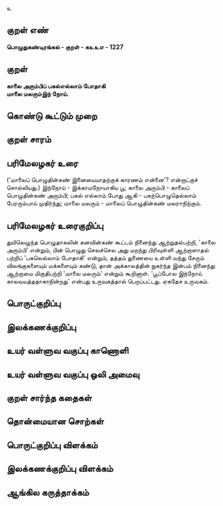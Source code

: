 உ

## குறள் எண் 

**பொழுதுகண்டிரங்கல் - குறள் - கஉஉஎ - 1227**

## குறள் 

**காலை அரும்பிப் பகல்எல்லாம் போதாகி  
மாலை மலரும்இந் நோய்.** 

## கொண்டு கூட்டும் முறை


## குறள் சாரம் 


## பரிமேலழகர் உரை

('மாலைப் பொழுதின்கண் இனையையாதற்குக் காரணம் என்னை'? என்றாட்குச் சொல்லியது.) இந்நோய் - இக்காமநோயாகிய பூ; காலை அரும்பி - காலைப் பொழுதின்கண் அரும்பி; பகல் எல்லாம் போது ஆகி - பகற்பொழுதெல்லாம் பேரரும்பாய் முதிர்ந்து; மாலை மலரும் - மாலைப் பொழுதின்கண் மலராநிற்கும்.

## பரிமேலழகர் உரைகுறிப்பு   

துயிலெழுந்த பொழுதாகலின் கனவின்கண் கூட்டம் நினைந்து ஆற்றுதல்பற்றி, 'காலை அரும்பி' என்றும், பின் பொழுது செலச்செல அது மறந்து பிரிவுள்ளி ஆற்றாளாதல் பற்றிப் 'பகலெல்லாம் போதாகி' என்றும், தத்தம் துணையை உள்ளி வந்து சேரும் விலங்குகளையும் மக்களையும் கண்டு, தான் அக்காலத்தின் நுகர்ந்த இன்பம் நினைந்து ஆற்றாமை மிகுதிபற்றி 'மாலை மலரும்' என்றும் கூறினாள். 'பூப்போல இந்நோய் காலவயத்ததாகாநின்றது' என்பது உருவகத்தால் பெறப்பட்டது. ஏகதேச உருவகம்.

## பொருட்குறிப்பு 


## இலக்கணக்குறிப்பு  


## உயர் வள்ளுவ வகுப்பு காணொளி


## உயர் வள்ளுவ வகுப்பு ஒலி அமைவு 

 
## குறள் சார்ந்த கதைகள் 


## தொன்மையான சொற்கள்


## பொருட்குறிப்பு விளக்கம்


## இலக்கணக்குறிப்பு விளக்கம்


## ஆங்கில கருத்தாக்கம் 



